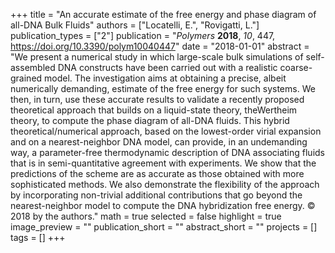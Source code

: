 +++
title = "An accurate estimate of the free energy and phase diagram of all-DNA Bulk Fluids"
authors = ["Locatelli, E.", "Rovigatti, L."]
publication_types = ["2"]
publication = "*Polymers* **2018**, *10*, 447, https://doi.org/10.3390/polym10040447"
date = "2018-01-01"
abstract = "We present a numerical study in which large-scale bulk simulations of self-assembled DNA constructs have been carried out with a realistic coarse-grained model. The investigation aims at obtaining a precise, albeit numerically demanding, estimate of the free energy for such systems. We then, in turn, use these accurate results to validate a recently proposed theoretical approach that builds on a liquid-state theory, theWertheim theory, to compute the phase diagram of all-DNA fluids. This hybrid theoretical/numerical approach, based on the lowest-order virial expansion and on a nearest-neighbor DNA model, can provide, in an undemanding way, a parameter-free thermodynamic description of DNA associating fluids that is in semi-quantitative agreement with experiments. We show that the predictions of the scheme are as accurate as those obtained with more sophisticated methods. We also demonstrate the flexibility of the approach by incorporating non-trivial additional contributions that go beyond the nearest-neighbor model to compute the DNA hybridization free energy. © 2018 by the authors."
math = true
selected = false
highlight = true
image_preview = ""
publication_short = ""
abstract_short = ""
projects = []
tags = []
+++
